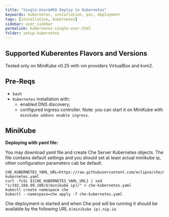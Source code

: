 ```yaml
---
title: "Single-User&#58 Deploy to Kubernetes"
keywords: kubernetes, installation, pvc, deployment
tags: [installation, kubernetes]
sidebar: user_sidebar
permalink: kubernetes-single-user.html
folder: setup-kubernetes
---
```

## Supported Kuberentes Flavors and Versions

Tested only on MiniKube v0.25 with vm providers VirtualBox and kvm2.

## Pre-Reqs

* `bash`
* `Kubernetes` installation with:
  * enabled DNS discovery;
  * configured ingress controller. Note: you can start it on MiniKube with `minikube addons enable ingress`.

## MiniKube

**Deploying with yaml file:**

You may download yaml file and create Che Server Kubernetes objects. The file contains default settings and you should set at least actual minikube ip, other configuration parameters cab be default.

```shell
CHE_KUBERNETES_YAML_URL=https://raw.githubusercontent.com/eclipse/che/master/deploy/kubernetes/kubectl/che-kubernetes.yaml
curl -fsSL ${CHE_KUBERNETES_YAML_URL} | sed "s/192.168.99.100/$(minikube ip)/" > che-kubernetes.yaml
kubectl create namespace che
kubectl --namespace=che apply -f che-kubernetes.yaml
```
Che deployment is started and when Che pod will be running it should be available by the following URL `$(minikube ip).nip.io`
